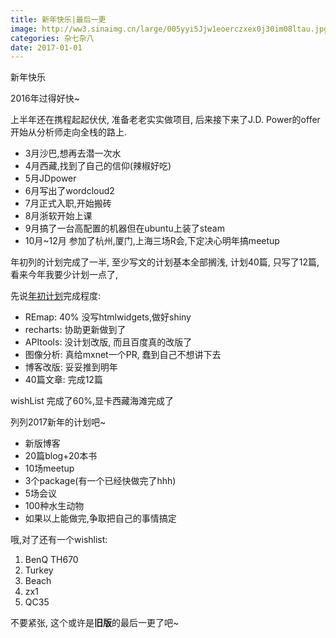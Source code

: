 ```yaml
---
title: 新年快乐|最后一更
image: http://ww3.sinaimg.cn/large/005yyi5Jjw1eoerczxex0j30im08ltau.jpg
categories: 杂七杂八
date: 2017-01-01
---
```


新年快乐

2016年过得好快~

上半年还在携程起起伏伏, 准备老老实实做项目, 后来接下来了J.D. Power的offer开始从分析师走向全栈的路上.



- 3月沙巴,想再去潜一次水
- 4月西藏,找到了自己的信仰(辣椒好吃)
- 5月JDpower
- 6月写出了wordcloud2
- 7月正式入职,开始搬砖
- 8月浙软开始上课
- 9月搞了一台高配置的机器但在ubuntu上装了steam
- 10月~12月 参加了杭州,厦门,上海三场R会,下定决心明年搞meetup

年初列的计划完成了一半, 至少写文的计划基本全部搁浅, 计划40篇, 只写了12篇, 看来今年我要少计划一点了,

先说[年初计划](http://lchiffon.github.io/2016/01/01/newyear.html)完成程度:

- REmap: 40% 没写htmlwidgets,做好shiny
- recharts: 协助更新做到了
- APItools: 没计划改版, 而且百度真的改版了
- 图像分析: 真给mxnet一个PR, 蠢到自己不想讲下去
- 博客改版: 妥妥推到明年
- 40篇文章: 完成12篇

wishList 完成了60%,显卡西藏海滩完成了


列列2017新年的计划吧~

- 新版博客
- 20篇blog+20本书
- 10场meetup
- 3个package(有一个已经快做完了hhh)
- 5场会议
- 100种水生动物
- 如果以上能做完,争取把自己的事情搞定


哦,对了还有一个wishlist:

1. BenQ TH670
2. Turkey
3. Beach
4. zx1
5. QC35




不要紧张, 这个或许是**旧版**的最后一更了吧~
